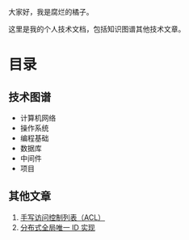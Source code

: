 大家好，我是腐烂的橘子。

这里是我的个人技术文档，包括知识图谱其他技术文章。

# 目录

## 技术图谱

- 计算机网络
- 操作系统
- 编程基础
- 数据库
- 中间件
- 项目

## 其他文章

1. [手写访问控制列表（ACL）](./文章/ACLs.md)
2. [分布式全局唯一 ID 实现](./文章/id.md)


